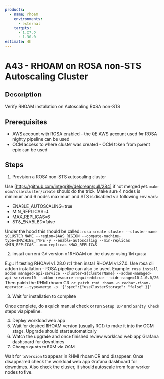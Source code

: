 ```yaml
---
products:
  - name: rhoam
    environments:
      - external
    targets:
      - 1.27.0
      - 1.30.0
estimate: 4h
---
```


# A43 - RHOAM on ROSA non-STS Autoscaling Cluster

## Description

Verify RHOAM installation on Autoscaling ROSA non-STS

## Prerequisites

- AWS account with ROSA enabled - the QE AWS account used for ROSA nightly pipeline can be used
- OCM access to where cluster was created - OCM token from parent epic can be used

## Steps

1. Provision a ROSA non-STS autoscaling cluster

Use [https://github.com/integr8ly/delorean/pull/284] if not merged yet. `make ocm/rosa/cluster/create` should do the trick. Make sure 4 nodes is minimum and 6 nodes maximum and STS is disabled via following env vars:

- ENABLE_AUTOSCALING=true
- MIN_REPLICAS=4
- MAX_REPLICAS=6
- STS_ENABLED=false

Under the hood this should be called:
`rosa create cluster --cluster-name $CLUSTER_NAME --region=$AWS_REGION --compute-machine-type=$MACHINE_TYPE -y --enable-autoscaling --min-replicas $MIN_REPLICAS --max-replicas $MAX_REPLICAS`

2. Install current GA version of RHOAM on the cluster using 1M quota

E.g.: If testing RHOAM v1.28.0 rc1 then install RHOAM v1.27.0. Use rosa cli addon installation - ROSA pipeline can also be used. Example: `rosa install addon managed-api-service --cluster=${clusterName} --addon-managed-api-service=10 --addon-resource-required=true --cidr-range=10.1.0.0/26`
Then patch the RHMI rhoam CR:
`oc patch rhmi rhoam -n redhat-rhoam-operator --type=merge -p '{"spec":{"useClusterStorage": "false" }}'`

3. Wait for installation to complete

Once complete, do a quick manual check or run `Setup IDP` and `Sanity Check` steps via pipeline.

4. Deploy workload web app
5. Wait for desired RHOAM version (usually RC1) to make it into the OCM stage. Upgrade should start automatically
6. Watch the upgrade and once finished review workload web app Grafana dashboard for downtimes
7. Change quota to 50M via OCM

Wait for `toVersion` to appear in RHMI rhoam CR and disappear. Once disappeared check the workload web app Grafana dashboard for downtimes. Also check the cluster, it should autoscale from four worker nodes to five.
